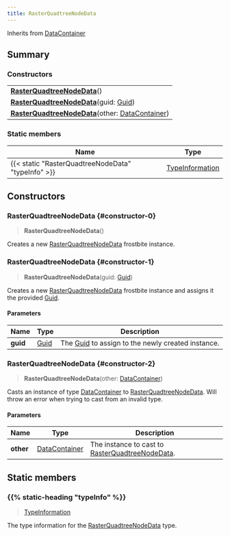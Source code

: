 ```yaml
---
title: RasterQuadtreeNodeData
---
```


Inherits from 
[DataContainer](/vext/ref/shared/class/datacontainer)

## Summary
### Constructors
| |
| ----------- |
| **[RasterQuadtreeNodeData](#constructor-0)**() |
| **[RasterQuadtreeNodeData](#constructor-1)**(guid: [Guid](/vext/ref/shared/class/guid)) |
| **[RasterQuadtreeNodeData](#constructor-2)**(other: [DataContainer](/vext/ref/shared/class/datacontainer)) |

### Static members
| Name | Type |
| ---- | ---- |
| {{< static "RasterQuadtreeNodeData" "typeInfo" >}} | [TypeInformation](/vext/ref/shared/class/typeinformation) |

## Constructors
### RasterQuadtreeNodeData {#constructor-0}
> **RasterQuadtreeNodeData**()

Creates a new [RasterQuadtreeNodeData](/vext/ref/fb/rasterquadtreenodedata) frostbite instance.

### RasterQuadtreeNodeData {#constructor-1}
> **RasterQuadtreeNodeData**(guid: [Guid](/vext/ref/shared/class/guid))

Creates a new [RasterQuadtreeNodeData](/vext/ref/fb/rasterquadtreenodedata) frostbite instance and assigns it the provided [Guid](/vext/ref/shared/class/guid).

#### Parameters
| Name | Type | Description |
| ---- | ---- | ----------- |
| **guid** | [Guid](/vext/ref/shared/class/guid) | The [Guid](/vext/ref/shared/class/guid) to assign to the newly created instance. |

### RasterQuadtreeNodeData {#constructor-2}
> **RasterQuadtreeNodeData**(other: [DataContainer](/vext/ref/shared/class/datacontainer))

Casts an instance of type [DataContainer](/vext/ref/shared/class/datacontainer) to [RasterQuadtreeNodeData](/vext/ref/fb/rasterquadtreenodedata). Will throw an error when trying to cast from an invalid type.

#### Parameters
| Name | Type | Description |
| ---- | ---- | ----------- |
| **other** | [DataContainer](/vext/ref/shared/class/datacontainer) | The instance to cast to [RasterQuadtreeNodeData](/vext/ref/fb/rasterquadtreenodedata). |

## Static members
### {{% static-heading "typeInfo" %}}
> [TypeInformation](/vext/ref/shared/class/typeinformation)

The type information for the [RasterQuadtreeNodeData](/vext/ref/fb/rasterquadtreenodedata) type.

